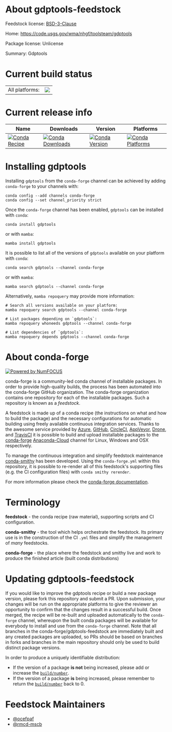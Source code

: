 About gdptools-feedstock
========================

Feedstock license: [BSD-3-Clause](https://github.com/conda-forge/gdptools-feedstock/blob/main/LICENSE.txt)

Home: https://code.usgs.gov/wma/nhgf/toolsteam/gdptools

Package license: Unlicense

Summary: Gdptools

Current build status
====================


<table><tr><td>All platforms:</td>
    <td>
      <a href="https://dev.azure.com/conda-forge/feedstock-builds/_build/latest?definitionId=17168&branchName=main">
        <img src="https://dev.azure.com/conda-forge/feedstock-builds/_apis/build/status/gdptools-feedstock?branchName=main">
      </a>
    </td>
  </tr>
</table>

Current release info
====================

| Name | Downloads | Version | Platforms |
| --- | --- | --- | --- |
| [![Conda Recipe](https://img.shields.io/badge/recipe-gdptools-green.svg)](https://anaconda.org/conda-forge/gdptools) | [![Conda Downloads](https://img.shields.io/conda/dn/conda-forge/gdptools.svg)](https://anaconda.org/conda-forge/gdptools) | [![Conda Version](https://img.shields.io/conda/vn/conda-forge/gdptools.svg)](https://anaconda.org/conda-forge/gdptools) | [![Conda Platforms](https://img.shields.io/conda/pn/conda-forge/gdptools.svg)](https://anaconda.org/conda-forge/gdptools) |

Installing gdptools
===================

Installing `gdptools` from the `conda-forge` channel can be achieved by adding `conda-forge` to your channels with:

```
conda config --add channels conda-forge
conda config --set channel_priority strict
```

Once the `conda-forge` channel has been enabled, `gdptools` can be installed with `conda`:

```
conda install gdptools
```

or with `mamba`:

```
mamba install gdptools
```

It is possible to list all of the versions of `gdptools` available on your platform with `conda`:

```
conda search gdptools --channel conda-forge
```

or with `mamba`:

```
mamba search gdptools --channel conda-forge
```

Alternatively, `mamba repoquery` may provide more information:

```
# Search all versions available on your platform:
mamba repoquery search gdptools --channel conda-forge

# List packages depending on `gdptools`:
mamba repoquery whoneeds gdptools --channel conda-forge

# List dependencies of `gdptools`:
mamba repoquery depends gdptools --channel conda-forge
```


About conda-forge
=================

[![Powered by
NumFOCUS](https://img.shields.io/badge/powered%20by-NumFOCUS-orange.svg?style=flat&colorA=E1523D&colorB=007D8A)](https://numfocus.org)

conda-forge is a community-led conda channel of installable packages.
In order to provide high-quality builds, the process has been automated into the
conda-forge GitHub organization. The conda-forge organization contains one repository
for each of the installable packages. Such a repository is known as a *feedstock*.

A feedstock is made up of a conda recipe (the instructions on what and how to build
the package) and the necessary configurations for automatic building using freely
available continuous integration services. Thanks to the awesome service provided by
[Azure](https://azure.microsoft.com/en-us/services/devops/), [GitHub](https://github.com/),
[CircleCI](https://circleci.com/), [AppVeyor](https://www.appveyor.com/),
[Drone](https://cloud.drone.io/welcome), and [TravisCI](https://travis-ci.com/)
it is possible to build and upload installable packages to the
[conda-forge](https://anaconda.org/conda-forge) [Anaconda-Cloud](https://anaconda.org/)
channel for Linux, Windows and OSX respectively.

To manage the continuous integration and simplify feedstock maintenance
[conda-smithy](https://github.com/conda-forge/conda-smithy) has been developed.
Using the ``conda-forge.yml`` within this repository, it is possible to re-render all of
this feedstock's supporting files (e.g. the CI configuration files) with ``conda smithy rerender``.

For more information please check the [conda-forge documentation](https://conda-forge.org/docs/).

Terminology
===========

**feedstock** - the conda recipe (raw material), supporting scripts and CI configuration.

**conda-smithy** - the tool which helps orchestrate the feedstock.
                   Its primary use is in the construction of the CI ``.yml`` files
                   and simplify the management of *many* feedstocks.

**conda-forge** - the place where the feedstock and smithy live and work to
                  produce the finished article (built conda distributions)


Updating gdptools-feedstock
===========================

If you would like to improve the gdptools recipe or build a new
package version, please fork this repository and submit a PR. Upon submission,
your changes will be run on the appropriate platforms to give the reviewer an
opportunity to confirm that the changes result in a successful build. Once
merged, the recipe will be re-built and uploaded automatically to the
`conda-forge` channel, whereupon the built conda packages will be available for
everybody to install and use from the `conda-forge` channel.
Note that all branches in the conda-forge/gdptools-feedstock are
immediately built and any created packages are uploaded, so PRs should be based
on branches in forks and branches in the main repository should only be used to
build distinct package versions.

In order to produce a uniquely identifiable distribution:
 * If the version of a package **is not** being increased, please add or increase
   the [``build/number``](https://docs.conda.io/projects/conda-build/en/latest/resources/define-metadata.html#build-number-and-string).
 * If the version of a package **is** being increased, please remember to return
   the [``build/number``](https://docs.conda.io/projects/conda-build/en/latest/resources/define-metadata.html#build-number-and-string)
   back to 0.

Feedstock Maintainers
=====================

* [@ocefpaf](https://github.com/ocefpaf/)
* [@rmcd-mscb](https://github.com/rmcd-mscb/)

